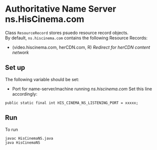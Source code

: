 # Authoritative Name Server ns.HisCinema.com
Class `ResourceRecord` stores psuedo resource record objects.  
By default, `ns.hiscinema.com` contains the following Resource Records:
- (video.hiscinema.com, herCDN.com, R) *Redirect for herCDN content network*

## Set up
The following variable should be set:
- Port for name-server/machine running *ns.hiscinema.com*
Set this line accordingly:
```
public static final int HIS_CINEMA_NS_LISTENING_PORT = xxxxx;
```
## Run
To run
```
javac HisCinemaNS.java
java HisCinemaNS
```
